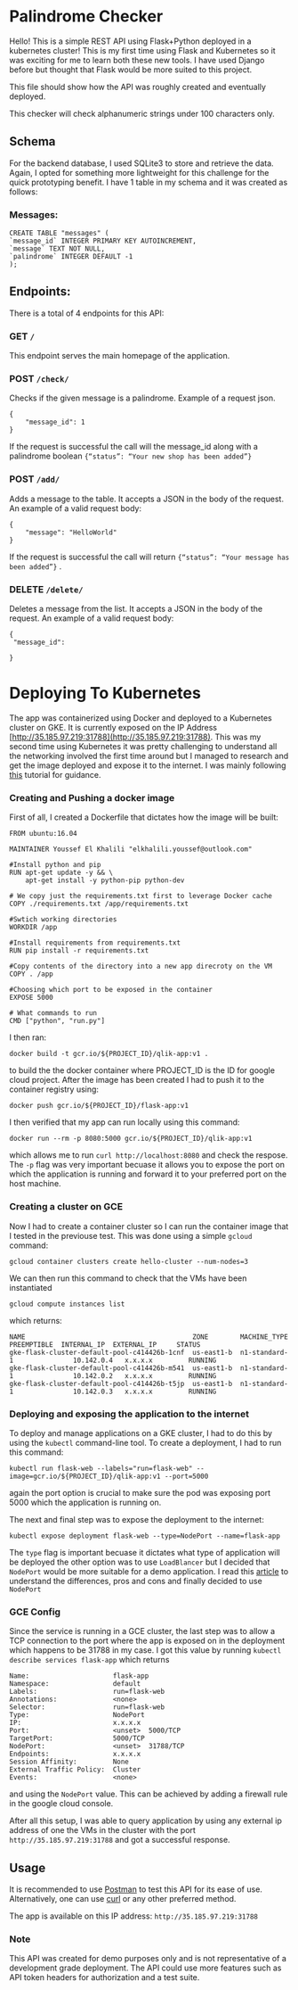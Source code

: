 # Palindrome Checker


Hello!
This is a simple REST API using Flask+Python deployed in a kubernetes cluster! This is my first time using Flask and Kubernetes
so it was exciting for me to learn both these new tools. I have used Django before but thought that Flask would be more suited to this project. 

This file should show how the API was roughly created and eventually deployed. 

This checker will check alphanumeric strings under 100 characters only.

## Schema
For the backend database, I used SQLite3 to store and retrieve the data. Again, I opted for something more lightweight for this challenge for the quick prototyping benefit.  I have 1 table in my schema and it was created as follows: 

### Messages:
```
CREATE TABLE "messages" ( 
`message_id` INTEGER PRIMARY KEY AUTOINCREMENT, 
`message` TEXT NOT NULL, 
`palindrome` INTEGER DEFAULT -1 
);
```

## Endpoints:
There is a total of 4 endpoints for this API:


### GET `/`
This endpoint serves the main homepage of the application.

### POST  `/check/`
Checks if the given message is a palindrome. Example of a request json.

```
{
    "message_id": 1
}

```

If the request is successful the call will the message_id along with a palindrome boolean `{“status”: “Your new shop has been added”}`

### POST  `/add/`
Adds a message to the table. It accepts a JSON in the body of the request. An example of a valid request body:
```
{
    "message": "HelloWorld"
}
```

If the request is successful the call will return `{“status”: “Your message has been added”}` .

### DELETE `/delete/`
Deletes a message from the list. It accepts a JSON in the body of the request. An example of a valid request body: 

```
{
 "message_id": 

}
```

# Deploying To Kubernetes

The app was containerized using Docker and deployed to a Kubernetes cluster on GKE. It is currently exposed on 
the IP Address [http://35.185.97.219:31788](http://35.185.97.219:31788). This was my second time using Kubernetes
it was pretty challenging to understand all the networking involved the first time around but I managed to research and get the image
deployed and expose it to the internet. I was mainly following [this](https://cloud.google.com/kubernetes-engine/docs/tutorials/hello-app) 
tutorial for guidance. 

### Creating and Pushing a docker image

First of all, I created a Dockerfile that dictates how the image will be built:

```
FROM ubuntu:16.04

MAINTAINER Youssef El Khalili "elkhalili.youssef@outlook.com"

#Install python and pip
RUN apt-get update -y && \
    apt-get install -y python-pip python-dev

# We copy just the requirements.txt first to leverage Docker cache
COPY ./requirements.txt /app/requirements.txt

#Swtich working directories
WORKDIR /app

#Install requirements from requirements.txt
RUN pip install -r requirements.txt

#Copy contents of the directory into a new app direcroty on the VM
COPY . /app

#Choosing which port to be exposed in the container
EXPOSE 5000

# What commands to run
CMD ["python", "run.py"]

```

I then ran:
``` 
docker build -t gcr.io/${PROJECT_ID}/qlik-app:v1 .
```
to build the the docker container where PROJECT_ID is the ID for google cloud project.
After the image has been created I had to push it to the container registry using:
```
docker push gcr.io/${PROJECT_ID}/flask-app:v1
```
I then verified that my app can run locally using this command:

```
docker run --rm -p 8080:5000 gcr.io/${PROJECT_ID}/qlik-app:v1
```

which allows me to run `curl http://localhost:8080` and check the respose. The `-p`
flag was very important becuase it allows you to expose the port on which the application
is running and forward it to your preferred port on the host machine.

### Creating a cluster on GCE

Now I had to create a container cluster so I can run the container image that
I tested in the previouse test. This was done using a simple `gcloud` command:

```commandline
gcloud container clusters create hello-cluster --num-nodes=3
```
We can then run this command to check that the VMs have been instantiated 

```commandline
gcloud compute instances list
```

which returns: 

```
NAME                                          ZONE        MACHINE_TYPE   PREEMPTIBLE  INTERNAL_IP  EXTERNAL_IP     STATUS
gke-flask-cluster-default-pool-c414426b-1cnf  us-east1-b  n1-standard-1               10.142.0.4   x.x.x.x         RUNNING
gke-flask-cluster-default-pool-c414426b-m541  us-east1-b  n1-standard-1               10.142.0.2   x.x.x.x         RUNNING
gke-flask-cluster-default-pool-c414426b-t5jp  us-east1-b  n1-standard-1               10.142.0.3   x.x.x.x         RUNNING
```

### Deploying and exposing the application to the internet

To deploy and manage applications on a GKE cluster, 
I had to do this by using the `kubectl` command-line tool. To create a deployment, I had to run this command:
```
kubectl run flask-web --labels="run=flask-web" --image=gcr.io/${PROJECT_ID}/qlik-app:v1 --port=5000
```
again the port option is crucial to make sure the pod was exposing port 5000 which the application is running on.

The next and final step was to expose the deployment to the internet:

```
kubectl expose deployment flask-web --type=NodePort --name=flask-app
```

The `type` flag is important becuase it dictates what type of application will be deployed the other option was to use
`LoadBlancer` but I decided that `NodePort` would be more suitable for a demo application. I read this 
[article](https://medium.com/google-cloud/kubernetes-nodeport-vs-loadbalancer-vs-ingress-when-should-i-use-what-922f010849e0)
to understand the differences, pros and cons and finally decided to use `NodePort`

### GCE Config

Since the service is running in a GCE cluster, the last step was to allow a TCP connection
to the port where the app is exposed on in the deployment which happens to be 31788 in my case.
I got this value by running `kubectl describe services flask-app` which returns

```
Name:                     flask-app
Namespace:                default
Labels:                   run=flask-web
Annotations:              <none>
Selector:                 run=flask-web
Type:                     NodePort
IP:                       x.x.x.x
Port:                     <unset>  5000/TCP
TargetPort:               5000/TCP
NodePort:                 <unset>  31788/TCP
Endpoints:                x.x.x.x
Session Affinity:         None
External Traffic Policy:  Cluster
Events:                   <none>
```

and using the `NodePort` value. This can be achieved by adding a firewall rule in the google cloud
console. 

After all this setup, I was able to query application by using any external ip address of one the VMs
in the cluster with the port `http://35.185.97.219:31788` and got a successful response.

## Usage

It is recommended to use [Postman](https://www.getpostman.com/) to test this API for its ease of use. 
Alternatively, one can use [curl](https://curl.haxx.se/) or any other preferred method.

The app is available on this IP address: `http://35.185.97.219:31788`

### Note
This API was created for demo purposes only and is not representative of a development grade deployment. The API 
could use more features such as API token headers for authorization and a test suite.






